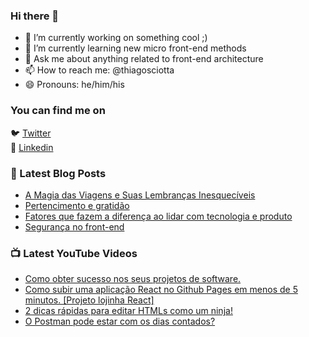 ### Hi there 👋

- 🔭 I’m currently working on something cool ;)
- 🌱 I’m currently learning new micro front-end methods
- 💬 Ask me about anything related to front-end architecture
- 📫 How to reach me: @thiagosciotta
- 😄 Pronouns: he/him/his

### You can find me on

🐦 [Twitter](https://twitter.com/thiagosciotta) <br>
💼 [Linkedin](https://www.linkedin.com/in/sciotta/) <br>

### 📕 Latest Blog Posts
<!-- BLOG:START -->
- [A Magia das Viagens e Suas Lembranças Inesquecíveis](https://sciotta.com.br/blog/explorando-o-mundo)
- [Pertencimento e gratidão](https://sciotta.com.br/blog/pertencimento-e-gratidao)
- [Fatores que fazem a diferença ao lidar com tecnologia e produto](https://sciotta.com.br/blog/tres-fatores)
- [Segurança no front-end](https://sciotta.com.br/blog/seguranca-front-end)
<!-- BLOG:END -->

### 📺 Latest YouTube Videos
<!-- YOUTUBE:START -->
- [Como obter sucesso nos seus projetos de software.](https://www.youtube.com/watch?v=4WhthX7IfxM)
- [Como subir uma aplicação React no Github Pages em menos de 5 minutos. [Projeto lojinha React]](https://www.youtube.com/watch?v=PStkVyTsnH8)
- [2 dicas rápidas para editar HTMLs como um ninja!](https://www.youtube.com/watch?v=4xLkmGTNmZw)
- [O Postman pode estar com os dias contados?](https://www.youtube.com/watch?v=R8ZlyHyB2Rs)
<!-- YOUTUBE:END -->
